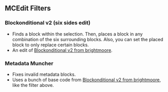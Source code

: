 ## MCEdit Filters
 
### Blockonditional v2 (six sides edit)
 - Finds a block within the selection. Then, places a block in any combination of the six surrounding blocks. Also, you can set the placed block to only replace certain blocks.  
 - An edit of [Blockonditional v2 from brightmoore](http://www.brightmoore.net/mcedit-filters-1/blockonditional).  
   
### Metadata Muncher
 - Fixes invalid metadata blocks. 
 - Uses a bunch of base code from [Blockonditional v2 from brightmoore](http://www.brightmoore.net/mcedit-filters-1/blockonditional), like the filter above.
 
